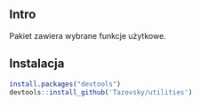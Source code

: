 ## Intro
Pakiet zawiera wybrane funkcje użytkowe.

## Instalacja

```R
install.packages("devtools")
devtools::install_github('Tazovsky/utilities')
```
